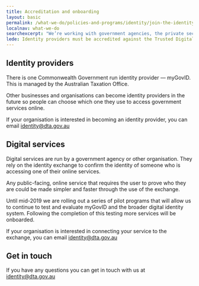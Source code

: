 ```yaml
---
title: Accreditation and onboarding
layout: basic
permalink: /what-we-do/policies-and-programs/identity/join-the-identity-federation/accreditation-and-onboarding/
localnav: what-we-do
searchexcerpt: "We’re working with government agencies, the private sector and the public to design and implement a digital identity solution for the Australia."
lede: Identity providers must be accredited against the Trusted Digital Identity Framework (TDIF) before joining the identity federation. Digital services don’t need to be formally accredited, however they must follow the framework rules.
---
```


<h2 dir="ltr">Identity providers</h2>

<p dir="ltr">There is one Commonwealth Government run identity provider — myGovID. This is managed by the Australian Taxation Office.</p>

<p dir="ltr">Other businesses and organisations can become identity providers in the future so people can choose which one they use to access government services online.</p>

<p dir="ltr">If your organisation is interested in becoming an identity provider, you can email <a href="mailto:identity@dta.gov.au">identity@dta.gov.au</a></p>

<h2 dir="ltr">Digital services</h2>

<p dir="ltr">Digital services are run by a government agency or other organisation. They rely on the identity exchange to confirm the identity of someone who is accessing one of their online services.</p>

<p dir="ltr">Any public-facing, online service that requires the user to prove who they are could be made simpler and faster through the use of the exchange.</p>

<p dir="ltr">Until mid-2019 we are rolling out a series of pilot programs that will allow us to continue to test and evaluate myGovID and the broader digital identity system. Following the completion of this testing more services will be onboarded.</p>

<p dir="ltr">If your organisation is interested in connecting your service to the exchange, you can email <a href="mailto:identity@dta.gov.au">identity@dta.gov.au</a></p>

## Get in touch

If you have any questions you can get in touch with us at [identity@dta.gov.au](mailto:identity@dta.gov.au)
